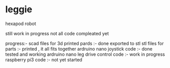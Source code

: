 # leggie

hexapod robot

still work in progress not all code compleated yet 

progress:-
scad files for 3d printed pards       :- done exported to stl
stl files for parts                   :- printed , it all fits together 
ardruino nano  joystick code          :- done tested and working
ardruino nano  leg drive control code :- work in progress
raspberry pi3 code                    :- not yet started

